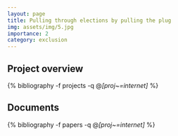 ```yaml
---
layout: page
title: Pulling through elections by pulling the plug
img: assets/img/5.jpg
importance: 2
category: exclusion 
---
```


## Project overview

<div class="publications">

  {% bibliography -f projects -q @*[proj~=internet]* %}

</div>

## Documents

<div class="publications">

  {% bibliography -f papers -q @*[proj~=internet]* %}

</div>


